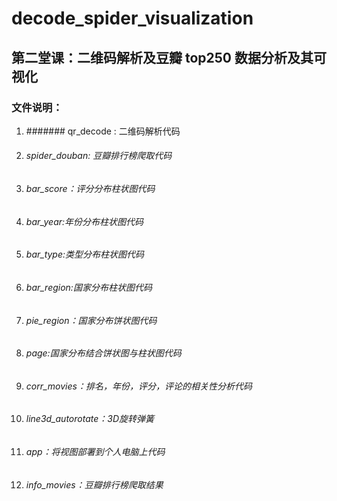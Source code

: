# decode_spider_visualization

## 第二堂课：二维码解析及豆瓣 top250 数据分析及其可视化

### 文件说明：

1. ####### qr_decode : 二维码解析代码

2. ###### spider_douban: 豆瓣排行榜爬取代码

3. ###### bar_score：评分分布柱状图代码

4. ###### bar_year:年份分布柱状图代码

5. ###### bar_type:类型分布柱状图代码

6. ###### bar_region:国家分布柱状图代码

7. ###### pie_region：国家分布饼状图代码

8. ###### page:国家分布结合饼状图与柱状图代码

9. ###### corr_movies：排名，年份，评分，评论的相关性分析代码

10. ###### line3d_autorotate：3D旋转弹簧

11. ###### app：将视图部署到个人电脑上代码

12. ###### info_movies：豆瓣排行榜爬取结果

